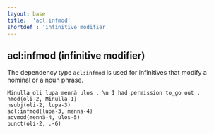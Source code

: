 ```yaml
---
layout: base
title:  'acl:infmod'
shortdef : 'infinitive modifier'
---
```


## acl:infmod (infinitive modifier)

The dependency type `acl:infmod` is used for infinitives that modify a nominal or a noun phrase.


<!-- fname:infmod.pdf -->
~~~ sdparse
Minulla oli lupa mennä ulos . \n I had permission to_go out .
nmod(oli-2, Minulla-1)
nsubj(oli-2, lupa-3)
acl:infmod(lupa-3, mennä-4)
advmod(mennä-4, ulos-5)
punct(oli-2, .-6)
~~~


